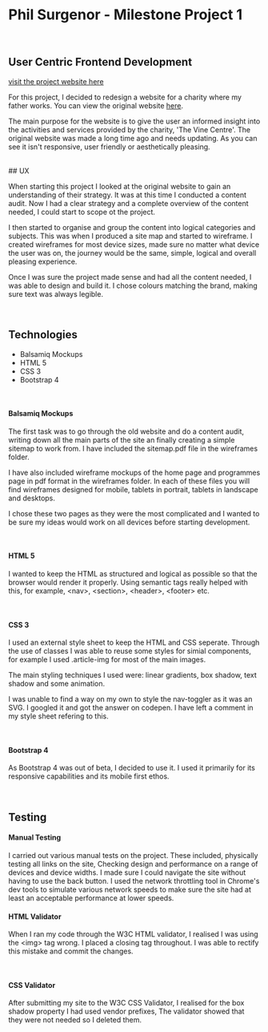 Phil Surgenor - Milestone Project 1
===

<br>

## User Centric Frontend Development
[visit the project website here](https://philsurgenor.github.io/milestone1/)


For this project, I decided to redesign a website for a charity where my father works.
You can view the original website [here](http://www.vinecentre.org).

The main purpose for the website is to give the user an informed insight into the activities and services provided by the charity, 'The Vine Centre'.
The original website was made a long time ago and needs updating. As you can see it isn't responsive, user friendly or aesthetically pleasing.

<br>
## UX

When starting this project I looked at the original website to gain an understanding of their strategy. It was at this time I conducted a content audit. Now I had a clear strategy and a complete overview of the content needed, I could start to scope ot the project.

I then started to organise and group the content into logical categories and subjects. This was when I produced a site map and started to wireframe. I created wireframes for most device sizes, made sure no matter what device the user was on, the journey would be the same, simple, logical and overall pleasing experience.

Once I was sure the project made sense and had all the content needed, I was able to design and build it. I chose colours matching the brand, making sure text was always legible.

<br>

## Technologies

 - Balsamiq Mockups
 - HTML 5
 - CSS 3
 - Bootstrap 4

<br>

#### Balsamiq Mockups

The first task was to go through the old website and do a content audit, writing down all the main parts of the site an finally creating a simple sitemap to work from.
I have included the sitemap.pdf file in the wireframes folder.

I have also included wireframe mockups of the home page and programmes page in pdf format in the wireframes folder. In each of these files you will find wireframes
designed for mobile, tablets in portrait, tablets in landscape and desktops.

I chose these two pages as they were the most complicated and I wanted to be sure my ideas would work on all devices before starting development.

<br>

#### HTML 5

I wanted to keep the HTML as structured and logical as possible so that the browser would render it properly. Using semantic tags really helped with this, for example, \<nav>, \<section>, \<header>, \<footer> etc.

<br>

#### CSS 3

I used an external style sheet to keep the HTML and CSS seperate. Through the use of classes I was able to reuse some styles for simial components, for example I used .article-img for most of the main images.

The main styling techniques I used were: linear gradients, box shadow, text shadow and some animation.

I was unable to find a way on my own to style the nav-toggler as it was an SVG. I googled it and got the answer on codepen. I have left a comment in my style sheet refering to this.

<br>

#### Bootstrap 4

As Bootstrap 4 was out of beta, I decided to use it. I used it primarily for its responsive capabilities and its mobile first ethos.

<br>

## Testing

#### Manual Testing

I carried out various manual tests on the project. These included, physically testing all links on the site, Checking design and performance on a range of devices and device widths. I made sure I could navigate the site without having to use the back button. I used the network throttling tool in Chrome's dev tools to simulate various network speeds to make sure the site had at least an acceptable performance at lower speeds.
<br>

#### HTML Validator

When I ran my code through the W3C HTML validator, I realised I was using the \<img> tag wrong. I placed a closing tag throughout. I was able to rectify this mistake and commit the changes.

<br>

#### CSS Validator

After submitting my site to the W3C CSS Validator, I realised for the box shadow property I had used vendor prefixes, The validator showed that they were not needed so I deleted them.

